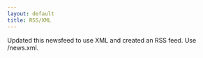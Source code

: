 ```yaml
---
layout: default
title: RSS/XML
---
```


Updated this newsfeed to use XML and created an RSS feed.  Use /news.xml.

